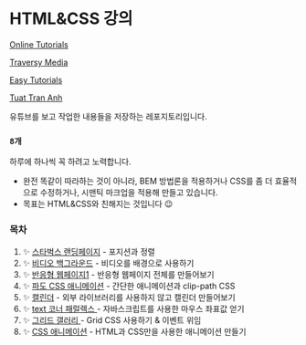 # HTML&CSS 강의

[Online Tutorials](https://www.youtube.com/channel/UCbwXnUipZsLfUckBPsC7Jog)

[Traversy Media](https://www.youtube.com/channel/UC29ju8bIPH5as8OGnQzwJyA)

[Easy Tutorials](https://www.youtube.com/channel/UCkjoHfkLEy7ZT4bA2myJ8xA)

[Tuat Tran Anh](https://www.youtube.com/channel/UCnNgtK4tGlWcceXVzoyTg8Q)

유튜브를 보고 작업한 내용들을 저장하는 레포지토리입니다.

### `8개`

하루에 하나씩 꼭 하려고 노력합니다.

- 완전 똑같이 따라하는 것이 아니라, BEM 방법론을 적용하거나 CSS를 좀 더 효율적으로 수정하거나, 시맨틱 마크업을 적용해 만들고 있습니다.
- 목표는 HTML&CSS와 친해지는 것입니다 😉

### 목차

1. ✨ [스타벅스 랜딩페이지](./1_starbucks) - 포지션과 정렬
2. ✨ [비디오 백그라운드](./2_video) - 비디오를 배경으로 사용하기
3. ✨ [반응형 웹페이지1](./3_responsiveWeb1) - 반응형 웹페이지 전체를 만들어보기
4. ✨ [파도 CSS 애니메이션](./4_waterWave) - 간단한 애니메이션과 clip-path CSS
5. ✨ [캘린더](./5_calendar) - 외부 라이브러리를 사용하지 않고 캘린더 만들어보기
6. ✨ [text 코너 패럴렉스 ](./6_textParallax) - 자바스크립트를 사용한 마우스 좌표값 얻기
7. ✨ [그리드 갤러리 ](./7_gallery) - Grid CSS 사용하기 & 이벤트 위임
8. ✨ [CSS 애니메이션](./8_cssAnimation) - HTML과 CSS만을 사용한 애니메이션 만들기
